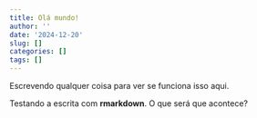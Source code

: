 ```yaml
---
title: Olá mundo!
author: ''
date: '2024-12-20'
slug: []
categories: []
tags: []
---
```


Escrevendo qualquer coisa para ver se funciona isso aqui. 

Testando a escrita com **rmarkdown**. O que será que acontece?
